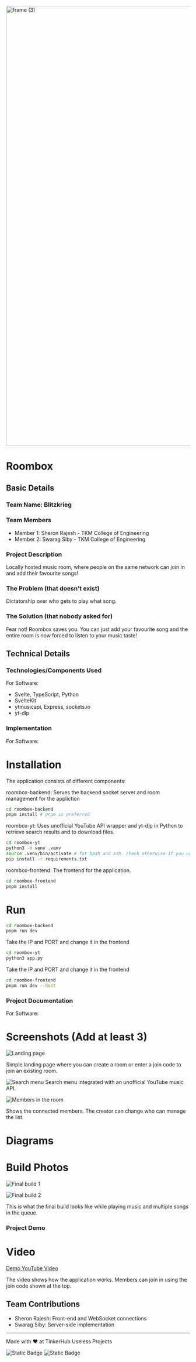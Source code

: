 <img width="3188" height="1202" alt="frame (3)" src="https://github.com/user-attachments/assets/517ad8e9-ad22-457d-9538-a9e62d137cd7" />

# Roombox

## Basic Details

### Team Name: Blitzkrieg

### Team Members

- Member 1: Sheron Rajesh - TKM College of Engineering
- Member 2: Swarag Siby - TKM College of Engineering

### Project Description

Locally hosted music room, where people on the same network can join in and add their favourite songs!

### The Problem (that doesn't exist)

Dictatorship over who gets to play what song.

### The Solution (that nobody asked for)

Fear not! Roombox saves you. You can just add your favourite song and the entire room is now forced to listen to your music taste!

## Technical Details

### Technologies/Components Used

For Software:

- Svelte, TypeScript, Python
- SvelteKit
- ytmusicapi, Express, sockets.io
- yt-dlp

### Implementation

For Software:

# Installation

The application consists of different components:

roombox-backend: Serves the backend socket server and room management for the appliction

```bash
cd roombox-backend
pnpm install # pnpm is preferred
```

roombox-yt: Uses unofficial YouTube API wrapper and yt-dlp in Python to retrieve search results and to download files.

```bash
cd roombox-yt
python3 -m venv .venv
source .venv/bin/activate # for bash and zsh. check otherwise if you use it so.
pip install -r requirements.txt
```

roombox-frontend: The frontend for the application.

```bash
cd roombox-frontend
pnpm install
```

# Run

```bash
cd roombox-backend
pnpm run dev
```

Take the IP and PORT and change it in the frontend

```bash
cd roombox-yt
python3 app.py
```

Take the IP and PORT and change it in the frontend

```bash
cd roombox-frontend
pnpm run dev --host
```

### Project Documentation

For Software:

# Screenshots (Add at least 3)

![Landing page](screenshots/landing-page.png)

Simple landing page where you can create a room or enter a join code to join an existing room.

![Search menu](screenshots/search-menu.png)
Search menu integrated with an unofficial YouTube music API.

![Members in the room](screenshots/room-members.png)

Shows the connected members. The creator can change who can manage the list.

# Diagrams

# Build Photos

![Final build 1](screenshots/playing-music.png)

![Final build 2](screenshots/final-build.png)

This is what the final build looks like while playing music and multiple songs in the queue.

### Project Demo

# Video

[Demo YouTube Video](https://youtu.be/68HeQf2GBfA)

The video shows how the application works. Members can join in using the join code shown at the top.

## Team Contributions

- Sheron Rajesh: Front-end and WebSocket connections
- Swarag Siby: Server-side implementation

---

Made with ❤️ at TinkerHub Useless Projects

![Static Badge](https://img.shields.io/badge/TinkerHub-24?color=%23000000&link=https%3A%2F%2Fwww.tinkerhub.org%2F)
![Static Badge](https://img.shields.io/badge/UselessProjects--25-25?link=https%3A%2F%2Fwww.tinkerhub.org%2Fevents%2FQ2Q1TQKX6Q%2FUseless%2520Projects)
